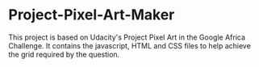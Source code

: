 # Project-Pixel-Art-Maker
This project is based on Udacity's Project Pixel Art in the Google Africa Challenge.
It contains the javascript, HTML and CSS files to help achieve the grid required by the question.
